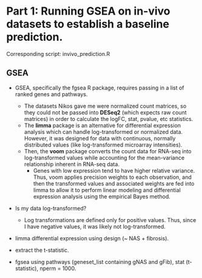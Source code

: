 # Part 1: Running GSEA on in-vivo datasets to establish a baseline prediction.
Corresponding script: invivo_prediction.R

## GSEA
- GSEA, specifically the fgsea R package, requires passing in a list of ranked genes and pathways.
  - The datasets Nikos gave me were normalized count matrices, so they could not be passed into **DESeq2** (which expects raw count matrices) in order to calculate the logFC, stat, pvalue, etc statistics.
  - The **limma** package is an alternative for differential expression analysis which can handle log-transformed or normalized data. However, it was designed for data with continuous, normally distributed values (like log-transformed microarray intensities).
  - Then, the **voom** package converts the count data for RNA-seq into log-transformed values while accounting for the mean-variance relationship inherent in RNA-seq data.
    - Genes with low expression tend to have higher relative variance. Thus, voom applies precision weights to each observation, and then the transformed values and associated weights are fed into limma to allow it to perform linear modeling and differential expression analysis using the empirical Bayes method.

- Is my data log-transformed?
  - Log transformations are defined only for positive values. Thus, since I have negative values, it was likely not log-transformed.

- limma differential expression using design (~ NAS + fibrosis).
- extract the t-statistic.
- fgsea using pathways (geneset_list containing gNAS and gFib), stat (t-statistic), nperm = 1000.